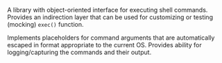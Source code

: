 A library with object-oriented interface for executing shell commands. Provides an indirection layer that can be used for customizing or testing (mocking) `exec()` function.

Implements placeholders for command arguments that are automatically escaped in format appropriate to the current OS. Provides ability for logging/capturing the commands and their output.
